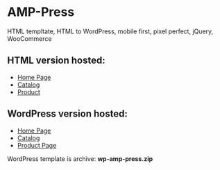 # AMP-Press

HTML templtate, HTML to WordPress, mobile first, pixel perfect, jQuery, WooCommerce

## HTML version hosted:

<ul>
    <li><a href="http://pl.vn.ua/amp-press/">Home Page</a></li>
    <li><a href="http://pl.vn.ua/amp-press/shop.html">Catalog</a></li>
    <li><a href="http://pl.vn.ua/amp-press/shop-single.html">Product</a></li>
</ul>

## WordPress version hosted:

<ul>
    <li><a href="https://pl.vn.ua/amp-press/">Home Page</a></li>
    <li><a href="https://pl.vn.ua/amp-press/shop/">Catalog</a></li>
    <li><a href="https://pl.vn.ua/amp-press/product/share-a-memory-2080/">Product Page</a></li>
</ul>

WordPress template is archive: <strong>wp-amp-press.zip</strong>
